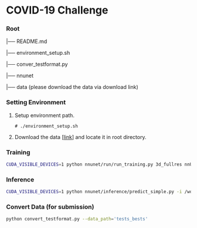 
# COVID-19 Challenge

### Root

|── README.md

|── environment_setup.sh

|── conver_testformat.py

|── nnunet

|── data (please download the data via download link)



### Setting Environment

1. Setup environment path.

   ```
   # ./environment_setup.sh
   ```

2. Download the data [[link](https://drive.google.com/drive/folders/194hHX5cOFoPi0VvIKNMoAIqHppG1YwWI?usp=sharing)] and locate it in root directory. 
   

### Training

```bash
CUDA_VISIBLE_DEVICES=1 python nnunet/run/run_training.py 3d_fullres nnUNetTrainerV2 Task000_MYTASK -f 0
```



### Inference

```bash
CUDA_VISIBLE_DEVICES=1 python nnunet/inference/predict_simple.py -i /workspace/datasets/COVID-19-20_v2/imagesTs -o /workspace/scripts/nnUNet/tests -t Task000_MYTASK -m 3d_fullres -f 0
```



### Convert Data (for submission)

```bash
python convert_testformat.py --data_path='tests_bests'
```

